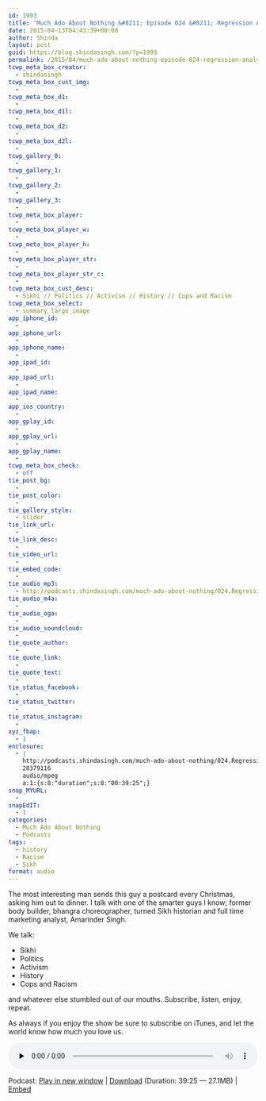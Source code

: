 ```yaml
---
id: 1993
title: 'Much Ado About Nothing &#8211; Episode 024 &#8211; Regression Analysis'
date: 2015-04-13T04:43:39+00:00
author: Shinda
layout: post
guid: https://blog.shindasingh.com/?p=1993
permalink: /2015/04/much-ado-about-nothing-episode-024-regression-analysis/
tcwp_meta_box_creator:
  - shindasingh
tcwp_meta_box_cust_img:
  - 
tcwp_meta_box_d1:
  - 
tcwp_meta_box_d1l:
  - 
tcwp_meta_box_d2:
  - 
tcwp_meta_box_d2l:
  - 
tcwp_gallery_0:
  - 
tcwp_gallery_1:
  - 
tcwp_gallery_2:
  - 
tcwp_gallery_3:
  - 
tcwp_meta_box_player:
  - 
tcwp_meta_box_player_w:
  - 
tcwp_meta_box_player_h:
  - 
tcwp_meta_box_player_str:
  - 
tcwp_meta_box_player_str_c:
  - 
tcwp_meta_box_cust_desc:
  - Sikhi // Politics // Activism // History // Cops and Racism
tcwp_meta_box_select:
  - summary_large_image
app_iphone_id:
  - 
app_iphone_url:
  - 
app_iphone_name:
  - 
app_ipad_id:
  - 
app_ipad_url:
  - 
app_ipad_name:
  - 
app_ios_country:
  - 
app_gplay_id:
  - 
app_gplay_url:
  - 
app_gplay_name:
  - 
tcwp_meta_box_check:
  - off
tie_post_bg:
  - 
tie_post_color:
  - 
tie_gallery_style:
  - slider
tie_link_url:
  - 
tie_link_desc:
  - 
tie_video_url:
  - 
tie_embed_code:
  - 
tie_audio_mp3:
  - http://podcasts.shindasingh.com/much-ado-about-nothing/024.Regression.Analysis.mp3
tie_audio_m4a:
  - 
tie_audio_oga:
  - 
tie_audio_soundcloud:
  - 
tie_quote_author:
  - 
tie_quote_link:
  - 
tie_quote_text:
  - 
tie_status_facebook:
  - 
tie_status_twitter:
  - 
tie_status_instagram:
  - 
xyz_fbap:
  - 1
enclosure:
  - |
    http://podcasts.shindasingh.com/much-ado-about-nothing/024.Regression.Analysis.mp3
    28379116
    audio/mpeg
    a:1:{s:8:"duration";s:8:"00:39:25";}
snap_MYURL:
  - 
snapEdIT:
  - 1
categories:
  - Much Ado About Nothing
  - Podcasts
tags:
  - history
  - Racism
  - Sikh
format: audio
---
```

The most interesting man sends this guy a postcard every Christmas, asking him out to dinner. I talk with one of the smarter guys I know; former body builder, bhangra choreographer, turned Sikh historian and full time marketing analyst, Amarinder Singh.

We talk:

  * Sikhi
  * Politics
  * Activism
  * History
  * Cops and Racism

and whatever else stumbled out of our mouths. Subscribe, listen, enjoy, repeat.

As always if you enjoy the show be sure to subscribe on iTunes, and let the world know how much you love us.

<div class="powerpress_player" id="powerpress_player_5654">
  <audio class="wp-audio-shortcode" id="audio-1993-26" preload="none" style="width: 100%;" controls="controls"><source type="audio/mpeg" src="http://podcasts.shindasingh.com/much-ado-about-nothing/024.Regression.Analysis.mp3?_=26" /></audio>
</div>

<p class="powerpress_links powerpress_links_mp3">
  Podcast: <a href="http://podcasts.shindasingh.com/much-ado-about-nothing/024.Regression.Analysis.mp3" class="powerpress_link_pinw" target="_blank" title="Play in new window" onclick="return powerpress_pinw('http://blog.shindasingh.com/?powerpress_pinw=1993-podcast');" rel="nofollow">Play in new window</a> | <a href="http://podcasts.shindasingh.com/much-ado-about-nothing/024.Regression.Analysis.mp3" class="powerpress_link_d" title="Download" rel="nofollow" download="024.Regression.Analysis.mp3">Download</a> (Duration: 39:25 &#8212; 27.1MB) | <a href="#" class="powerpress_link_e" title="Embed" onclick="return powerpress_show_embed('1993-podcast');" rel="nofollow">Embed</a>
</p>

<p class="powerpress_embed_box" id="powerpress_embed_1993-podcast" style="display: none;">
  <input id="powerpress_embed_1993-podcast_t" type="text" value="<iframe width=&quot;320&quot; height=&quot;30&quot; src=&quot;http://blog.shindasingh.com/?powerpress_embed=1993-podcast&amp;powerpress_player=mediaelement-audio&quot; frameborder=&quot;0&quot; scrolling=&quot;no&quot;></iframe>" onclick="javascript: this.select();" onfocus="javascript: this.select();" style="width: 70%;" readOnly />
</p>

<!--powerpress_player-->